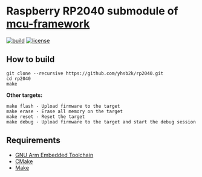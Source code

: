 # Raspberry RP2040 submodule of [mcu-framework](https://github.com/yhsb2k/mcu-framework)

[![build](https://github.com/yhsb2k/rp2040/workflows/build/badge.svg)](https://github.com/yhsb2k/rp2040/actions?workflow=build)
[![license](https://img.shields.io/github/license/yhsb2k/rp2040?color=blue)](https://github.com/yhsb2k/rp2040/blob/master/LICENSE)

## How to build
```
git clone --recursive https://github.com/yhsb2k/rp2040.git
cd rp2040
make
```
**Other targets:**
```
make flash - Upload firmware to the target
make erase - Erase all memory on the target
make reset - Reset the target
make debug - Upload firmware to the target and start the debug session
```

## Requirements
* [GNU Arm Embedded Toolchain](https://developer.arm.com/tools-and-software/open-source-software/developer-tools/gnu-toolchain/gnu-rm/downloads)
* [CMake](https://cmake.org/download)
* [Make](http://gnuwin32.sourceforge.net/packages/make.htm)
